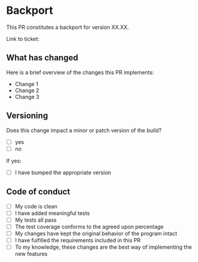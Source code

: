 # Backport

This PR constitutes a backport for version XX.XX.

Link to ticket:

## What has changed

Here is a brief overview of the changes this PR implements:

-   Change 1
-   Change 2
-   Change 3

## Versioning

Does this change impact a minor or patch version of the build?

-   [ ] yes
-   [ ] no

If yes:

-   [ ] I have bumped the appropriate version

## Code of conduct

-   [ ] My code is clean
-   [ ] I have added meaningful tests
-   [ ] My tests all pass
-   [ ] The test coverage conforms to the agreed upon percentage
-   [ ] My changes have kept the original behavior of the program intact
-   [ ] I have fulfilled the requirements included in this PR
-   [ ] To my knowledge, these changes are the best way of implementing the new features

